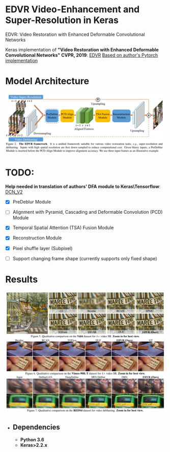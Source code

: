 # EDVR Video-Enhancement and Super-Resolution in Keras
EDVR: Video Restoration with Enhanced Deformable Convolutional Networks

Keras implementation of **"Video Restoration with Enhanced Deformable Convolutional Networks" CVPR, 2019**: [EDVR](https://arxiv.org/abs/1905.02716)
[Based on author's Pytorch implementation](https://github.com/xinntao/EDVR)

# Model Architecture
![alt text](https://github.com/Golbstein/EDVR_Keras/blob/master/assets/arch.JPG)

# TODO:
**Help needed in translation of authors' DFA module to Keras\Tensorflow**: [DCN_V2](https://github.com/xinntao/EDVR/tree/master/codes/models/modules/DCNv2)

- [x] PreDeblur Module
- [ ] Alignment with Pyramid, Cascading and Deformable Convolution (PCD) Module
- [x] Temporal Spatial Attention (TSA) Fusion Module
- [x] Reconstruction Module
- [x] Pixel shuffle layer (Subpixel)
- [ ] Support changing frame shape (currently supports only fixed shape)


# Results
![alt text](https://github.com/Golbstein/EDVR_Keras/blob/master/assets/res.JPG)


* ## Dependencies
  - **Python 3.6**
  - **Keras>2.2.x**
